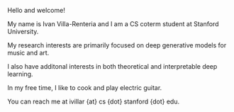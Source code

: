Hello and welcome! 

My name is Ivan Villa-Renteria and I am a CS coterm student at Stanford University. 

My research interests are primarily focused on deep generative models for music and art.

I also have additonal interests in both theoretical and interpretable deep learning.

In my free time, I like to cook and play electric guitar.

You can reach me at ivillar {at} cs {dot} stanford {dot} edu. 
